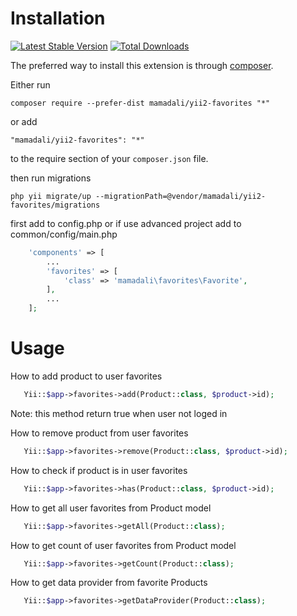 Installation
============

[![Latest Stable Version](https://img.shields.io/packagist/v/mamadali/yii2-webhook.svg)](https://packagist.org/packages/mamadali/yii2-webhook)
[![Total Downloads](https://img.shields.io/packagist/dt/mamadali/yii2-webhook.svg)](https://packagist.org/packages/mamadali/yii2-webhook)


The preferred way to install this extension is through [composer](http://getcomposer.org/download/).

Either run

```
composer require --prefer-dist mamadali/yii2-favorites "*"
```

or add

```
"mamadali/yii2-favorites": "*"
```

to the require section of your `composer.json` file.

then run migrations
```
php yii migrate/up --migrationPath=@vendor/mamadali/yii2-favorites/migrations
```

first add to config.php or if use advanced project add to common/config/main.php

```php
    'components' => [
        ...
        'favorites' => [
            'class' => 'mamadali\favorites\Favorite',
        ],
        ...
    ];
```

# Usage

How to add product to user favorites
```php
   Yii::$app->favorites->add(Product::class, $product->id);
```

Note: this method return true when user not loged in

How to remove product from user favorites

```php
   Yii::$app->favorites->remove(Product::class, $product->id);
```

How to check if product is in user favorites

```php
   Yii::$app->favorites->has(Product::class, $product->id);
```

How to get all user favorites from Product model

```php
   Yii::$app->favorites->getAll(Product::class);
```

How to get count of user favorites from Product model

```php
   Yii::$app->favorites->getCount(Product::class);
```

How to get data provider from favorite Products
```php
   Yii::$app->favorites->getDataProvider(Product::class);
```
